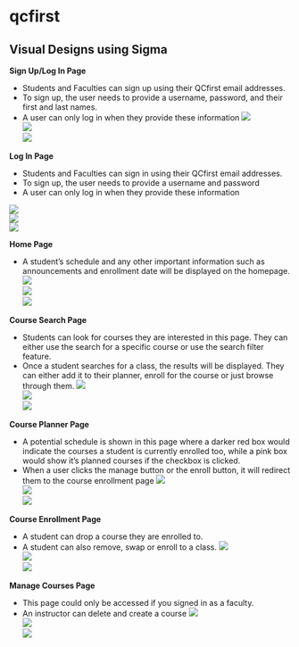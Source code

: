 # qcfirst

## Visual Designs using Sigma
**Sign Up/Log In Page**
- Students and Faculties can sign up using their QCfirst email addresses.
- To sign up, the user needs to provide a username, password, and their first and last names.
- A user can only log in when they provide these information
<img src="/VisualDesigns/desktop/signup(desktop).png" /><br />
<img src="/VisualDesigns/tablet/signup(tablet).png" /><br />
<img src="/VisualDesigns/mobile/signup(mobile).png" /><br />

**Log In Page**
- Students and Faculties can sign in using their QCfirst email addresses.
- To sign up, the user needs to provide a username and password
- A user can only log in when they provide these information

<img src="/VisualDesigns/desktop/login(desktop).png" /><br />
<img src="/VisualDesigns/tablet/login(tablet).png" /><br />
<img src="/VisualDesigns/mobile/login(mobile).png" /><br />

**Home Page**
- A student’s schedule and any other important information such as announcements and enrollment date will be displayed on the homepage.
<img src="/VisualDesigns/desktop/homepage(desktop).png" /><br />
<img src="/VisualDesigns/tablet/homepage(tablet).png" /><br />
<img src="/VisualDesigns/mobile/homepage(mobile).png" /><br />

**Course Search Page**
- Students can look for courses they are interested in this page. They can either use the search for a specific course or use the search filter feature.
- Once a student searches for a class, the results will be displayed. They can either add it to their planner, enroll for the course or just browse through them.
<img src="/VisualDesigns/desktop/course-search(desktop).png" /><br />
<img src="/VisualDesigns/tablet/course-search(tablet).png" /><br />
<img src="/VisualDesigns/mobile/course-search(mobile).png" /><br />

**Course Planner Page**
- A potential schedule is shown in this page where a darker red box would indicate the courses a student is currently enrolled too, while a pink box would show it’s planned courses if the checkbox is clicked.
- When a user clicks the manage button or the enroll button, it will redirect them to the course enrollment page
<img src="/VisualDesigns/desktop/course-planner(desktop).png" /><br />
<img src="/VisualDesigns/tablet/course-planner(tablet).png" /><br />
<img src="/VisualDesigns/mobile/course-planner(mobile).png" /><br />

**Course Enrollment Page**
- A student can drop a course they are enrolled to.
- A student can also remove, swap or enroll to a class.
<img src="/VisualDesigns/desktop/courses-enrollment(desktop).png" /><br />
<img src="/VisualDesigns/tablet/course-enrollment(tablet).png" /><br />
<img src="/VisualDesigns/mobile/course-enrollment(mobile).png" /><br />

**Manage Courses Page**
- This page could only be accessed if you signed in as a faculty.
- An instructor can delete and create a course
<img src="/VisualDesigns/desktop/manage-course(desktop).png" /><br />
<img src="/VisualDesigns/tablet/manage-course(tablet).png" /><br />
<img src="/VisualDesigns/mobile/manage-course(mobile).png" /><br />
